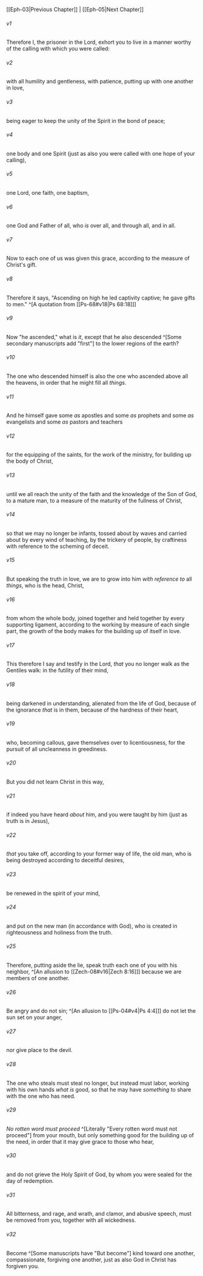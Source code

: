 ﻿---
aliases:
  - Ephesians 4
---

[[Eph-03|Previous Chapter]] | [[Eph-05|Next Chapter]]

###### v1
Therefore I, the prisoner in the Lord, exhort you to live in a manner worthy of the calling with which you were called:

###### v2
with all humility and gentleness, with patience, putting up with one another in love,

###### v3
being eager to keep the unity of the Spirit in the bond of peace;

###### v4
one body and one Spirit (just as also you were called with one hope of your calling),

###### v5
one Lord, one faith, one baptism,

###### v6
one God and Father of all, who _is_ over all, and through all, and in all.

###### v7
Now to each one of us was given this grace, according to the measure of Christ's gift.

###### v8
Therefore it says,
"Ascending on high he led captivity captive;
he gave gifts to men." ^[A quotation from [[Ps-68#v18|Ps 68:18]]]

###### v9
Now "he ascended," what is _it_, except that he also descended ^[Some secondary manuscripts add "first"] to the lower regions of the earth?

###### v10
The one who descended himself is also the one who ascended above all the heavens, in order that he might fill all _things_.

###### v11
And he himself gave some _as_ apostles and some _as_ prophets and some _as_ evangelists and some _as_ pastors and teachers

###### v12
for the equipping of the saints, for the work of the ministry, for building up the body of Christ,

###### v13
until we all reach the unity of the faith and the knowledge of the Son of God, to a mature man, to a measure of the maturity of the fullness of Christ,

###### v14
so that we may no longer be infants, tossed about by waves and carried about by every wind of teaching, by the trickery of people, by craftiness with reference to the scheming of deceit.

###### v15
But speaking the truth in love, we are to grow into him _with reference to_ all _things_, who is the head, Christ,

###### v16
from whom the whole body, joined together and held together by every supporting ligament, according to the working by measure of each single part, the growth of the body makes for the building up of itself in love.

###### v17
This therefore I say and testify in the Lord, _that_ you no longer walk as the Gentiles walk: in the futility of their mind,

###### v18
being darkened in understanding, alienated from the life of God, because of the ignorance _that_ is in them, because of the hardness of their heart,

###### v19
who, becoming callous, gave themselves over to licentiousness, for the pursuit of all uncleanness in greediness.

###### v20
But you did not learn Christ in this way,

###### v21
if indeed you have heard _about_ him, and you were taught by him (just as truth is in Jesus),

###### v22
_that_ you take off, according to your former way of life, the old man, who is being destroyed according to deceitful desires,

###### v23
be renewed in the spirit of your mind,

###### v24
and put on the new man (in accordance with God), who is created in righteousness and holiness from the truth.

###### v25
Therefore, putting aside the lie, speak truth each one of you with his neighbor, ^[An allusion to [[Zech-08#v16|Zech 8:16]]] because we are members of one another.

###### v26
Be angry and do not sin; ^[An allusion to [[Ps-04#v4|Ps 4:4]]] do not let the sun set on your anger,

###### v27
nor give place to the devil.

###### v28
The one who steals must steal no longer, but instead must labor, working with his own hands _what is_ good, so that he may have _something_ to share with the one who has need.

###### v29
_No rotten word must proceed_ ^[Literally "Every rotten word must not proceed"] from your mouth, but only something good for the building up of the need, in order that it may give grace to those who hear,

###### v30
and do not grieve the Holy Spirit of God, by whom you were sealed for the day of redemption.

###### v31
All bitterness, and rage, and wrath, and clamor, and abusive speech, must be removed from you, together with all wickedness.

###### v32
Become ^[Some manuscripts have "But become"] kind toward one another, compassionate, forgiving one another, just as also God in Christ has forgiven you.